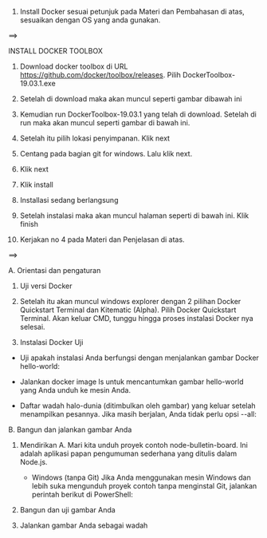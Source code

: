 1. Install Docker sesuai petunjuk pada Materi dan Pembahasan di atas, sesuaikan dengan OS yang anda gunakan. 

==>

INSTALL DOCKER TOOLBOX

1.	Download docker toolbox di URL https://github.com/docker/toolbox/releases. Pilih DockerToolbox-19.03.1.exe
 
2.	Setelah di download maka akan muncul seperti gambar dibawah ini

3.	Kemudian run DockerToolbox-19.03.1 yang telah di download. Setelah di run maka akan muncul seperti gambar di bawah ini. 
4.	Setelah itu pilih lokasi penyimpanan. Klik next 
5.	Centang pada bagian git for windows. Lalu klik next. 
6.	Klik next
 
7.	Klik install

8.	Installasi sedang berlangsung
 
9.	Setelah instalasi maka akan muncul halaman seperti di bawah ini. Klik finish 


2. Kerjakan no 4 pada Materi dan Penjelasan di atas.

==>

A.	Orientasi dan pengaturan

1.	Uji versi Docker

 
2.	Setelah itu akan muncul windows explorer dengan 2 pilihan Docker Quickstart Terminal dan Kitematic (Alpha). Pilih Docker Quickstart Terminal. Akan keluar CMD, tunggu hingga proses instalasi Docker nya selesai.
 
 
3.	Instalasi Docker Uji
-	Uji apakah instalasi Anda berfungsi dengan menjalankan gambar Docker hello-world:
 
-	Jalankan docker image ls untuk mencantumkan gambar hello-world yang Anda unduh ke mesin Anda.
 
-	Daftar wadah halo-dunia (ditimbulkan oleh gambar) yang keluar setelah menampilkan pesannya. Jika masih berjalan, Anda tidak perlu opsi --all:
 

B.	Bangun dan jalankan gambar Anda
1.	Mendirikan 
A.	Mari kita unduh proyek contoh node-bulletin-board. Ini adalah aplikasi papan pengumuman sederhana yang ditulis dalam Node.js.
    - Windows (tanpa Git)
    Jika Anda menggunakan mesin Windows dan lebih suka mengunduh proyek contoh tanpa menginstal Git, jalankan perintah berikut di PowerShell:
 
2.	Bangun dan uji gambar Anda
 
3.	Jalankan gambar Anda sebagai wadah
 

